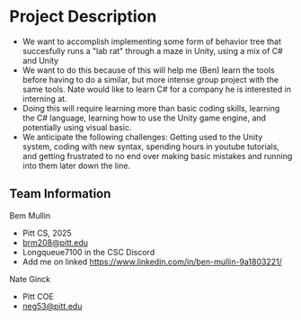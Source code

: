 # Project Description
* We want to accomplish implementing some form of behavior tree that succesfully runs a "lab rat" through a maze in Unity, using a mix of C# and Unity
* We want to do this because of this will help me (Ben) learn the tools before having to do a similar, but more intense group project with the same tools. Nate would like to learn C# for a company he is interested in interning at. 
* Doing this will require learning more than basic coding skills, learning the C# language, learning how to use the Unity game engine, and potentially using visual basic.
* We anticipate the following challenges: Getting used to the Unity system, coding with new syntax, spending hours in youtube tutorials, and getting frustrated to no end over making basic mistakes and running into them later down the line.

## Team Information
Bem Mullin
* Pitt CS, 2025
* brm208@pitt.edu
* Longqueue7100 in the CSC Discord
* Add me on linked https://www.linkedin.com/in/ben-mullin-9a1803221/

Nate Ginck
* Pitt COE
* neg53@pitt.edu

